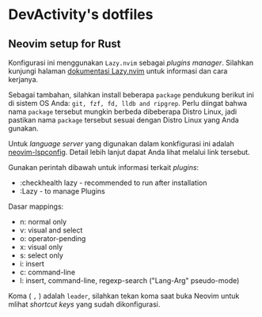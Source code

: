 # DevActivity's dotfiles

## Neovim setup for Rust

Konfigurasi ini menggunakan `Lazy.nvim` sebagai _plugins manager_. Silahkan kunjungi halaman [dokumentasi Lazy.nvim](https://github.com/folke/lazy.nvim) untuk informasi dan cara kerjanya.

Sebagai tambahan, silahkan install beberapa `package` pendukung berikut ini di sistem OS Anda: `git, fzf, fd, lldb and ripgrep`. Perlu diingat bahwa nama `package` tersebut mungkin berbeda dibeberapa Distro Linux, jadi pastikan nama `package` tersebut sesuai dengan Distro Linux yang Anda gunakan.

Untuk _language server_ yang digunakan dalam konkfigurasi ini adalah [neovim-lspconfig](https://github.com/neovim/nvim-lspconfig). Detail lebih lanjut dapat Anda lihat melalui link tersebut.

Gunakan perintah dibawah untuk informasi terkait _plugins_:

- :checkhealth lazy - recommended to run after installation
- :Lazy - to manage Plugins

Dasar mappings:

- n: normal only
- v: visual and select
- o: operator-pending
- x: visual only
- s: select only
- i: insert
- c: command-line
- l: insert, command-line, regexp-search ("Lang-Arg" pseudo-mode)

Koma ( `,` ) adalah `leader`, silahkan tekan koma saat buka Neovim untuk mlihat _shortcut keys_ yang sudah dikonfigurasi.

